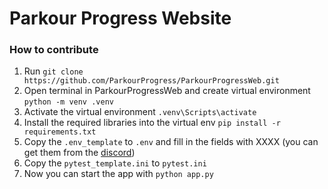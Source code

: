 # Parkour Progress Website
### How to contribute
1. Run ```git clone https://github.com/ParkourProgress/ParkourProgressWeb.git```
2. Open terminal in ParkourProgressWeb and create virtual environment ```python -m venv .venv```
3. Activate the virtual environment ```.venv\Scripts\activate```
4. Install the required libraries into the virtual env ```pip install -r requirements.txt```
5. Copy the `.env_template` to `.env` and fill in the fields with XXXX (you can get them from the [discord](https://discord.gg/7apvrcx5Up))
6. Copy the `pytest_template.ini` to `pytest.ini`
6. Now you can start the app with ```python app.py```